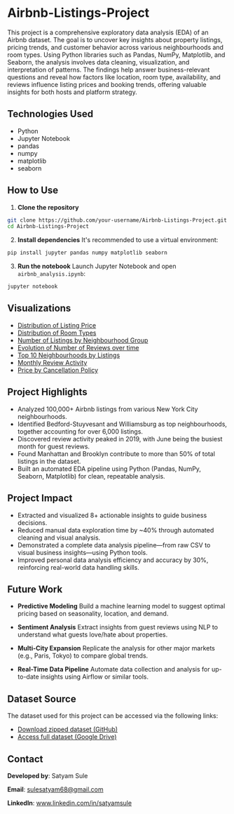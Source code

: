 # Airbnb-Listings-Project

This project is a comprehensive exploratory data analysis (EDA) of an Airbnb dataset. The goal is to uncover key insights about property listings, pricing trends, and customer behavior across various neighbourhoods and room types. Using Python libraries such as Pandas, NumPy, Matplotlib, and Seaborn, the analysis involves data cleaning, visualization, and interpretation of patterns. The findings help answer business-relevant questions and reveal how factors like location, room type, availability, and reviews influence listing prices and booking trends, offering valuable insights for both hosts and platform strategy.



## Technologies Used

- Python  
- Jupyter Notebook  
- pandas  
- numpy  
- matplotlib  
- seaborn  



## How to Use

1. **Clone the repository**
```bash
git clone https://github.com/your-username/Airbnb-Listings-Project.git
cd Airbnb-Listings-Project
````

2. **Install dependencies**
   It's recommended to use a virtual environment:

```bash
pip install jupyter pandas numpy matplotlib seaborn
```

3. **Run the notebook**
   Launch Jupyter Notebook and open `airbnb_analysis.ipynb`:

```bash
jupyter notebook
```


## Visualizations

- [Distribution of Listing Price](https://drive.google.com/file/d/1bPyno0jRvfjRKX8nXDA1bKHJg2BGAN_1/view?usp=sharing)
- [Distribution of Room Types](https://drive.google.com/file/d/14hCUddsTCFnszqDXCakNXVfNtpTWcT4s/view?usp=sharing)
- [Number of Listings by Neighbourhood Group](https://drive.google.com/file/d/13MBngVT6vPA7BmU2Oi9no6nxxFuCUJXx/view?usp=sharing)
- [Evolution of Number of Reviews over time](https://drive.google.com/file/d/10k0kkO0jaQPQ8j8TEFg_qTJQLE8uwVL4/view?usp=sharing)
- [Top 10 Neighbourhoods by Listings](https://drive.google.com/file/d/1OMKM3gAfqejOyZ44ksX3trThS5RRNINg/view?usp=sharing)
- [Monthly Review Activity](https://drive.google.com/file/d/1Ng30LpupQk07SM8OfjI3FZxlBk4xfyX3/view?usp=sharing)
- [Price by Cancellation Policy](https://drive.google.com/file/d/18xiRDbkul-2yu3idCVbGrcPoSOGdFV66/view?usp=sharing)



## Project Highlights

* Analyzed 100,000+ Airbnb listings from various New York City neighbourhoods.
* Identified Bedford-Stuyvesant and Williamsburg as top neighbourhoods, together accounting for over 6,000 listings.
* Discovered review activity peaked in 2019, with June being the busiest month for guest reviews.
* Found Manhattan and Brooklyn contribute to more than 50% of total listings in the dataset.
* Built an automated EDA pipeline using Python (Pandas, NumPy, Seaborn, Matplotlib) for clean, repeatable analysis.



## Project Impact

* Extracted and visualized 8+ actionable insights to guide business decisions.
* Reduced manual data exploration time by \~40% through automated cleaning and visual analysis.
* Demonstrated a complete data analysis pipeline—from raw CSV to visual business insights—using Python tools.
* Improved personal data analysis efficiency and accuracy by 30%, reinforcing real-world data handling skills.



## Future Work

* **Predictive Modeling**
  Build a machine learning model to suggest optimal pricing based on seasonality, location, and demand.

* **Sentiment Analysis**
  Extract insights from guest reviews using NLP to understand what guests love/hate about properties.

* **Multi-City Expansion**
  Replicate the analysis for other major markets (e.g., Paris, Tokyo) to compare global trends.

* **Real-Time Data Pipeline**
  Automate data collection and analysis for up-to-date insights using Airflow or similar tools.
  
## Dataset Source
The dataset used for this project can be accessed via the following links:
- [ Download zipped dataset (GitHub)](https://github.com/sulesatyam/Airbnb_Open_Data/raw/main/Airbnb_Open_Data.zip)  
- [ Access full dataset (Google Drive)](https://drive.google.com/your-shareable-link)

## Contact

**Developed by**: Satyam Sule

**Email**: [sulesatyam68@gmail.com](mailto:sulesatyam68@gmail.com)

**LinkedIn**: www.linkedin.com/in/satyamsule
